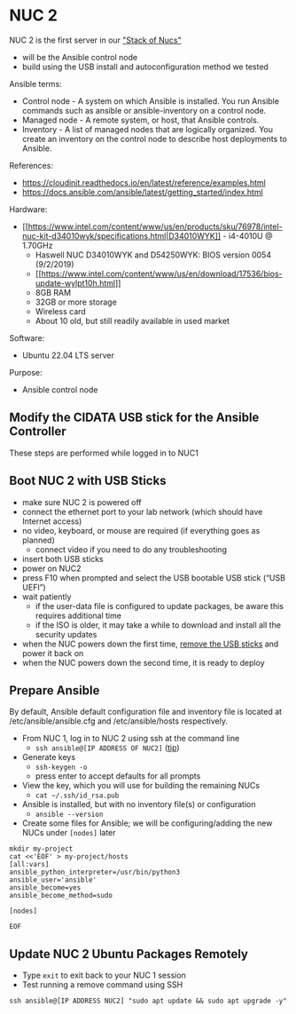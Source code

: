 # NUC 2
NUC 2 is the first server in our ["Stack of Nucs"](https://www.unclenuc.com/lab:stack_of_nucs:start)
- will be the Ansible control node
- build using the USB install and autoconfiguration method we tested

Ansible terms:
- Control node - A system on which Ansible is installed. You run Ansible commands such as ansible or ansible-inventory on a control node.
- Managed node - A remote system, or host, that Ansible controls.
- Inventory - A list of managed nodes that are logically organized. You create an inventory on the control node to describe host deployments to Ansible.

References:
- https://cloudinit.readthedocs.io/en/latest/reference/examples.html
- https://docs.ansible.com/ansible/latest/getting_started/index.html

Hardware:
- [[https://www.intel.com/content/www/us/en/products/sku/76978/intel-nuc-kit-d34010wyk/specifications.html|D34010WYK]] - i4-4010U @ 1.70GHz
  - Haswell NUC D34010WYK and D54250WYK: BIOS version 0054 (9/2/2019)
  - [[https://www.intel.com/content/www/us/en/download/17536/bios-update-wylpt10h.html]]
  - 8GB RAM
  - 32GB or more storage
  - Wireless card
  - About 10 old, but still readily available in used market

Software:
  * Ubuntu 22.04 LTS server

Purpose:
  * Ansible control node

## Modify the CIDATA USB stick for the Ansible Controller
These steps are performed while logged in to NUC1

## Boot NUC 2 with USB Sticks
- make sure NUC 2 is powered off
- connect the ethernet port to your lab network (which should have Internet access)
- no video, keyboard, or mouse are required (if everything goes as planned)
  - connect video if you need to do any troubleshooting
- insert both USB sticks
- power on NUC2
- press F10 when prompted and select the USB bootable USB stick (“USB UEFI”)
- wait patiently
  - if the user-data file is configured to update packages, be aware this requires additional time
  - if the ISO is older, it may take a while to download and install all the security updates
- when the NUC powers down the first time, <ins>remove the USB sticks</ins> and power it back on
- when the NUC powers down the second time, it is ready to deploy

## Prepare Ansible
By default, Ansible default configuration file and inventory file is located at /etc/ansible/ansible.cfg and /etc/ansible/hosts respectively.

- From NUC 1, log in to NUC 2 using ssh at the command line
  - `ssh ansible@[IP ADDRESS OF NUC2]` ([tip](https://learn.umh.app/course/connecting-with-ssh/))
- Generate keys
  - `ssh-keygen -o`
  - press enter to accept defaults for all prompts
- View the key, which you will use for building the remaining NUCs
  - `cat ~/.ssh/id_rsa.pub`
- Ansible is installed, but with no inventory file(s) or configuration
  - `ansible --version`
- Create some files for Ansible; we will be configuring/adding the new NUCs under `[nodes]` later
~~~
mkdir my-project
cat <<'EOF' > my-project/hosts
[all:vars]
ansible_python_interpreter=/usr/bin/python3
ansible_user='ansible'
ansible_become=yes
ansible_become_method=sudo
 
[nodes]
 
EOF
~~~

## Update NUC 2 Ubuntu Packages Remotely
- Type `exit` to exit back to your NUC 1 session
- Test running a remove command using SSH
~~~
ssh ansible@[IP ADDRESS NUC2] "sudo apt update && sudo apt upgrade -y"
~~~
